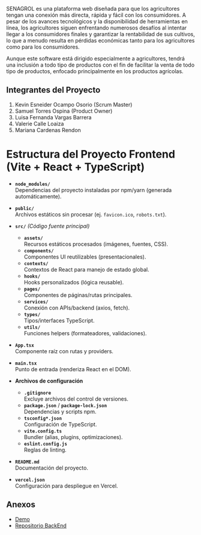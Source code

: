 SENAGROL es una plataforma web diseñada para que los agricultores tengan una conexión más directa, rápida y fácil con los consumidores. A pesar de los avances tecnológicos y la disponibilidad de herramientas en línea, los agricultores siguen enfrentando numerosos desafíos al intentar llegar a los consumidores finales y garantizar la rentabilidad de sus cultivos, lo que a menudo resulta en pérdidas económicas tanto para los agricultores como para los consumidores. 

Aunque este software está dirigido especialmente a agricultores, tendrá una inclusión a todo tipo de productos con el fin de facilitar la venta de todo tipo de productos, enfocado principalmente en los productos agrícolas.

## Integrantes del Proyecto
1. Kevin Esneider Ocampo Osorio (Scrum Master)
2. Samuel Torres Ospina (Product Owner)
3. Luisa Fernanda Vargas Barrera
4. Valerie Calle Loaiza
5. Mariana Cardenas Rendon

# Estructura del Proyecto Frontend (Vite + React + TypeScript)

- **`node_modules/`**  
  Dependencias del proyecto instaladas por npm/yarn (generada automáticamente).

- **`public/`**  
  Archivos estáticos sin procesar (ej. `favicon.ico`, `robots.txt`).

- **`src/`** *(Código fuente principal)*  
  - **`assets/`**  
    Recursos estáticos procesados (imágenes, fuentes, CSS).  
  - **`components/`**  
    Componentes UI reutilizables (presentacionales).  
  - **`contexts/`**  
    Contextos de React para manejo de estado global.  
  - **`hooks/`**  
    Hooks personalizados (lógica reusable).  
  - **`pages/`**  
    Componentes de páginas/rutas principales.  
  - **`services/`**  
    Conexión con APIs/backend (axios, fetch).  
  - **`types/`**  
    Tipos/interfaces TypeScript.  
  - **`utils/`**  
    Funciones helpers (formateadores, validaciones).  

- **`App.tsx`**  
  Componente raíz con rutas y providers.  

- **`main.tsx`**  
  Punto de entrada (renderiza React en el DOM).  

- **Archivos de configuración**  
  - **`.gitignore`**  
    Excluye archivos del control de versiones.  
  - **`package.json`** / **`package-lock.json`**  
    Dependencias y scripts npm. 
  - **`tsconfig*.json`**  
    Configuración de TypeScript.  
  - **`vite.config.ts`**  
    Bundler (alias, plugins, optimizaciones).  
  - **`eslint.config.js`**  
    Reglas de linting.  

- **`README.md`**  
    Documentación del proyecto.  
- **`vercel.json`**  
    Configuración para despliegue en Vercel.  

## Anexos
- [Demo](https://senagrol.vercel.app/)
- [Repositorio BackEnd](https://github.com/kelvinocampo/SENAGROL_Server)
